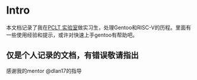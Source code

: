 # Intro

本文档记录了我在[PCLT 实验室](https://github.com/lazyparser/weloveinterns)做实习生，处理Gentoo和RISC-V的历程。里面有一些使用经验和提示，或许对快速上手gentoo有帮助吧。

仅是个人记录的文档，有错误敬请指出
---
感谢我的mentor @dlan17的指导

